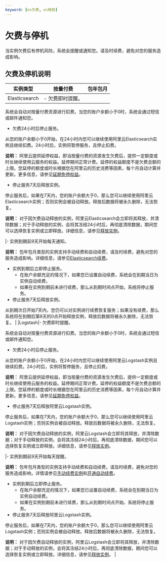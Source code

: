 ```yaml
---
keyword: [es欠费, es释放]
---
```


# 欠费与停机

当实例欠费后有停机风险，系统会提醒或通知您。请及时续费，避免对您的服务造成影响。

## 欠费及停机说明

|实例类型|按量付费|包年包月|
|----|----|----|
|Elasticsearch|-   欠费即时提醒。

系统会自动对按量付费资源进行扣费。当您的账户余额小于0时，系统会通过短信或邮件通知您。

-   欠费24小时后停止服务。

从您的账户余额小于0开始，在24小时内您可以继续使用阿里云Elasticsearch实例且继续扣费。24小时后，实例将暂停服务，且停止扣费。

**说明：** 阿里云提供延停权益，即当按量付费的资源发生欠费后，提供一定额度或时长继续使用云服务的权益。延停期间正常计费。延停的权益额度不是欠费总额的上限。您延停的额度或时长根据您在阿里云的历史消费等因素，每个月自动计算并更新。更多信息，请参见[延期免停权益](https://help.aliyun.com/document_detail/190777.html)。

-   停止服务7天后释放实例。

停止服务后，如果在7天内，您的账户余额大于0，那么您可以继续使用阿里云Elasticsearch实例；否则实例会被自动释放。释放后数据将被永久删除，无法恢复。

**说明：** 对于因欠费自动释放的实例，阿里云Elasticsearch会立即将其释放，并清除数据；对于手动释放的实例，会将其冻结24小时后，再彻底清除数据，期间您可以选择恢复实例或立即释放。详细信息，请参见[释放实例](/cn.zh-CN/Elasticsearch/实例管理/释放实例.md)。


|-   实例到期前9天开始每天通知。

**说明：** 包年包月类型的实例支持手动续费和自动续费，请及时续费，避免对您的服务造成影响。详细信息，请参见[Elasticsearch续费](/cn.zh-CN/产品计费/续费/Elasticsearch续费.md)。

-   实例到期后立即停止服务。
    -   在账户余额充足的情况下，如果您已设置自动续费，系统会在到期当日为实例自动续费。
    -   如果在实例到期前未进行续费，那么从到期时间点开始，系统将停止服务。
-   停止服务7天后释放实例。

从到期次日开始7天内，您仍可以对实例进行续费恢复服务；如果没有续费，那么系统将在到期后第8天的0点开始释放实例，释放后数据将被永久删除，无法恢复。 |
|Logstash|-   欠费即时提醒。

系统会自动对按量付费资源进行扣费。当您的账户余额小于0时，系统会通过短信或邮件通知您。

-   欠费24小时后停止服务。

从您的账户余额小于0开始，在24小时内您可以继续使用阿里云Logstash实例且继续扣费。24小时后，实例将暂停服务，且停止扣费。

**说明：** 阿里云提供延停权益，即当按量付费的资源发生欠费后，提供一定额度或时长继续使用云服务的权益。延停期间正常计费。延停的权益额度不是欠费总额的上限。您延停的额度或时长根据您在阿里云的历史消费等因素，每个月自动计算并更新。更多信息，请参见[延期免停权益](https://help.aliyun.com/document_detail/190777.html)。

-   停止服务7天后释放阿里云Logstash实例。

停止服务后，如果在7天内，您的账户余额大于0，那么您可以继续使用阿里云Logstash实例；否则实例会被自动释放。释放后数据将被永久删除，无法恢复。

**说明：** 对于因欠费自动释放的实例，阿里云Logstash会立即将其释放，并清除数据；对于手动释放的实例，会将其冻结24小时后，再彻底清除数据，期间您可以选择恢复实例或立即释放。详细信息，请参见[释放实例](/cn.zh-CN/Elasticsearch/实例管理/释放实例.md)。


|-   实例到期前9天开始每天提醒。

**说明：** 包年包月类型的实例支持手动续费和自动续费，请及时续费，避免对您的服务造成影响，详情请参见[手动续费实例](/cn.zh-CN/产品计费/续费/Logstash续费.md)和[开通自动续费](/cn.zh-CN/产品计费/续费/Logstash续费.md)。

-   实例到期后立即停止服务。
    -   在账户余额充足的情况下，如果您已设置自动续费，系统会在到期当日为实例自动续费。
    -   如果在实例到期前未进行续费，那么从到期时间点开始，系统将停止服务。
-   停止服务7天后释放阿里云Logstash实例。

停止服务后，如果在7天内，您的账户余额大于0，那么您可以继续使用阿里云Logstash实例；否则实例会被自动释放。释放后数据将被永久删除，无法恢复。

**说明：** 对于因欠费自动释放的实例，阿里云Logstash会立即将其释放，并清除数据；对于手动释放的实例，会将其冻结24小时后，再彻底清除数据，期间您可以选择恢复实例或立即释放。详细信息，请参见[释放实例](/cn.zh-CN/Elasticsearch/实例管理/释放实例.md)。 |

